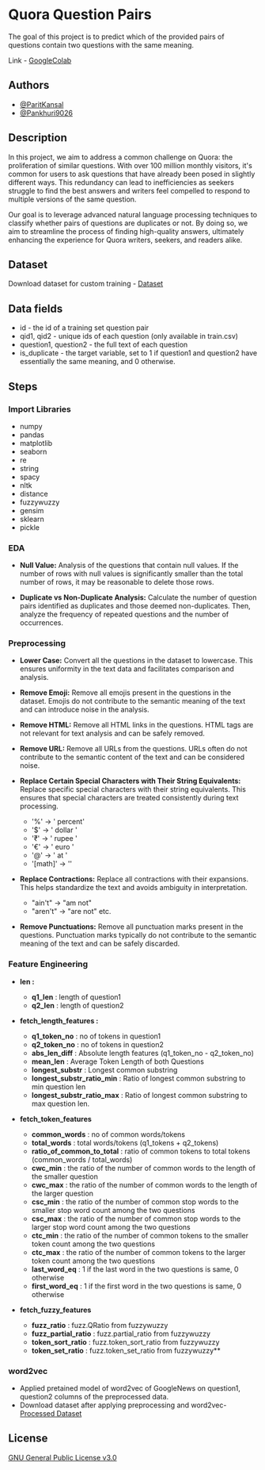 # **Quora Question Pairs**

The goal of this project is to predict which of the provided pairs of questions contain two questions with the same meaning.

Link - [GoogleColab](https://colab.research.google.com/drive/1kTpnNduOLO3GFWlvNFV3pMnlJryMXf6X?usp=sharing)

## **Authors**

- [@ParitKansal](https://www.github.com/ParitKansal)
- [@Pankhuri9026](https://github.com/Pankhuri9026)
## **Description**
In this project, we aim to address a common challenge on Quora: the proliferation of similar questions. With over 100 million monthly visitors, it's common for users to ask questions that have already been posed in slightly different ways. This redundancy can lead to inefficiencies as seekers struggle to find the best answers and writers feel compelled to respond to multiple versions of the same question.

Our goal is to leverage advanced natural language processing techniques to classify whether pairs of questions are duplicates or not. By doing so, we aim to streamline the process of finding high-quality answers, ultimately enhancing the experience for Quora writers, seekers, and readers alike.
## **Dataset**
Download dataset for custom training - [Dataset](https://drive.google.com/file/d/1Vw5I-aolkbgcod0cuh33BB_LWcuHSkMH/view?usp=sharing)
## Data fields
- id - the id of a training set question pair
- qid1, qid2 - unique ids of each question (only available in train.csv)
- question1, question2 - the full text of each question
- is_duplicate - the target variable, set to 1 if question1 and question2 have essentially the same meaning, and 0 otherwise.
## **Steps**
### Import Libraries
- numpy
- pandas
- matplotlib
- seaborn
- re
- string
- spacy
- nltk
- distance
- fuzzywuzzy
- gensim
- sklearn
- pickle

### EDA

- **Null Value:**
  Analysis of the questions that contain null values. If the number of rows with null values is significantly smaller than the total number of rows, it may be reasonable to delete those rows.

- **Duplicate vs Non-Duplicate Analysis:**
  Calculate the number of question pairs identified as duplicates and those deemed non-duplicates. Then, analyze the frequency of repeated questions and the number of occurrences.

### Preprocessing

- **Lower Case:**
  Convert all the questions in the dataset to lowercase. This ensures uniformity in the text data and facilitates comparison and analysis.
- **Remove Emoji:**
  Remove all emojis present in the questions in the dataset. Emojis do not contribute to the semantic meaning of the text and can introduce noise in the analysis.


- **Remove HTML:**
  Remove all HTML links in the questions. HTML tags are not relevant for text analysis and can be safely removed.


- **Remove URL:**
  Remove all URLs from the questions. URLs often do not contribute to the semantic content of the text and can be considered noise.

- **Replace Certain Special Characters with Their String Equivalents:**
   Replace specific special characters with their string equivalents. This ensures that special characters are treated consistently during text processing.
  - '%'         ->      ' percent'
  - '$'         ->      ' dollar '
  - '₹'         ->      ' rupee '
  - '€'         ->      ' euro '
  - '@'         ->      ' at '
  - '[math]'    ->      ''

- **Replace Contractions:**
  Replace all contractions with their expansions. This helps standardize the text and avoids ambiguity in interpretation.
  - "ain't" -> "am not"
  - "aren't" -> "are not" 
     etc.

- **Remove Punctuations:**
  Remove all punctuation marks present in the questions. Punctuation marks typically do not contribute to the semantic meaning of the text and can be safely discarded.

### Feature Engineering

- **len :**
    - **q1_len** : length of question1
    - **q2_len** : length of question2

- **fetch_length_features :**
    - **q1_token_no** : no of tokens in question1
    - **q2_token_no** : no of tokens in question2
    - **abs_len_diff** : Absolute length features (q1_token_no - q2_token_no)
    - **mean_len** : Average Token Length of both Questions
    - **longest_substr** : Longest common substring
    - **longest_substr_ratio_min** : Ratio of longest common substring to min question len
    - **longest_substr_ratio_max** : Ratio of longest common substring to max question len.

- **fetch_token_features**
    - **common_words** : no of common words/tokens
    - **total_words** : total words/tokens (q1_tokens + q2_tokens)
    - **ratio_of_common_to_total** : ratio of common tokens to total tokens (common_words / total_words)
    - **cwc_min** : the ratio of the number of common words to the length of the smaller question
    - **cwc_max** : the ratio of the number of common words to the length of the larger question
    - **csc_min** : the ratio of the number of common stop words to the smaller stop word count among the two questions
    - **csc_max** : the ratio of the number of common stop words to the larger stop word count among the two questions
    - **ctc_min** : the ratio of the number of common tokens to the smaller token count among the two questions
    - **ctc_max** : the ratio of the number of common tokens to the larger token count among the two questions
    - **last_word_eq** : 1 if the last word in the two questions is same, 0 otherwise
    - **first_word_eq** : 1 if the first word in the two questions is same, 0 otherwise

- **fetch_fuzzy_features**
    - **fuzz_ratio** : fuzz.QRatio from fuzzywuzzy
    - **fuzz_partial_ratio** : fuzz.partial_ratio from fuzzywuzzy
    - **token_sort_ratio** :  fuzz.token_sort_ratio from fuzzywuzzy
    - **token_set_ratio** : fuzz.token_set_ratio from fuzzywuzzy**
    
### word2vec
- Applied pretained model of word2vec of GoogleNews on question1, question2 columns of the preprocessed data.
- Download dataset after applying preprocessing and word2vec- [Processed Dataset](https://drive.google.com/file/d/1-0FVCRRCBv2kMAibJqtGo4B7ua54g-N8/view?usp=sharing)

## License

[GNU General Public License v3.0](https://github.com/Pankhuri9026/quora-question-pairs/blob/main/LICENSE)
